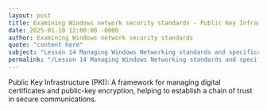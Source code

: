 ```yaml
---
layout: post
title: Examining Windows network security standards - Public Key Infrastructure PKI
date: 2025-01-10 12:00:00 -0000
author: Examining Windows network security standards
quote: "content here"
subject: "Lesson 14 Managing Windows Networking standards and specifications"
permalink: "/Lesson 14 Managing Windows Networking standards and specifications/Examining Windows network security standards/Examining Windows network security standards - Public Key Infrastructure PKI"
---
```


Public Key Infrastructure (PKI): A framework for managing digital certificates and public-key encryption, helping to establish a chain of trust in secure communications.
